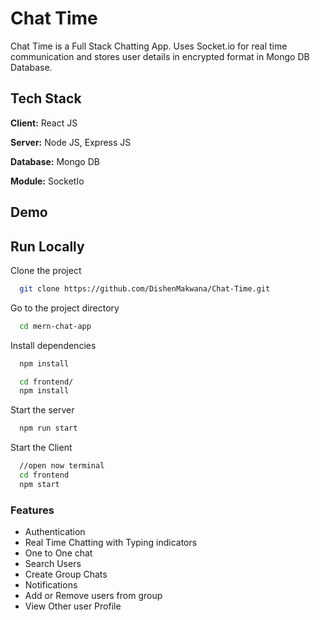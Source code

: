 # Chat Time

Chat Time is a Full Stack Chatting App.
Uses Socket.io for real time communication and stores user details in encrypted format in Mongo DB Database.

## Tech Stack

**Client:** React JS

**Server:** Node JS, Express JS

**Database:** Mongo DB

**Module:** SocketIo

## Demo

## Run Locally

Clone the project

```bash
  git clone https://github.com/DishenMakwana/Chat-Time.git
```

Go to the project directory

```bash
  cd mern-chat-app
```

Install dependencies

```bash
  npm install
```

```bash
  cd frontend/
  npm install
```

Start the server

```bash
  npm run start
```

Start the Client

```bash
  //open now terminal
  cd frontend
  npm start
```

### Features

- Authentication
- Real Time Chatting with Typing indicators
- One to One chat
- Search Users
- Create Group Chats
- Notifications
- Add or Remove users from group
- View Other user Profile
